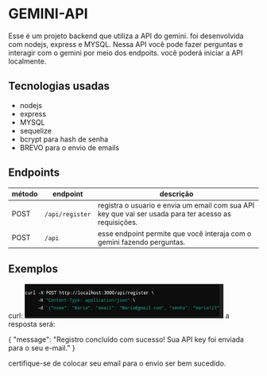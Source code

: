 # GEMINI-API

Esse é um projeto backend que utiliza a API do gemini. foi desenvolvida com nodejs, express e MYSQL. Nessa API você pode fazer perguntas e interagir com o gemini por meio dos endpoits. você poderá iniciar a API localmente.

## Tecnologias usadas
- nodejs
- express
- MYSQL
- sequelize
- bcrypt para hash de senha
- BREVO para o envio de emails

## Endpoints
| método | endpoint | descrição |
|--------|--------|---------|
| POST | `/api/register` | registra o usuario e envia um email com sua API key que vai ser usada para ter acesso as requisições.
| POST | `/api` | esse endpoint permite que você interaja com o gemini fazendo perguntas.

## Exemplos
curl:
<img src="https://github.com/Emanoellima-dev/GEMINI-API/blob/main/imagens/imagem1.jpg" width="400" />
a resposta será:

{
  "message": "Registro concluído com sucesso! Sua API key foi enviada para o seu e-mail."
}

certifique-se de colocar seu email para o envio ser bem sucedido.